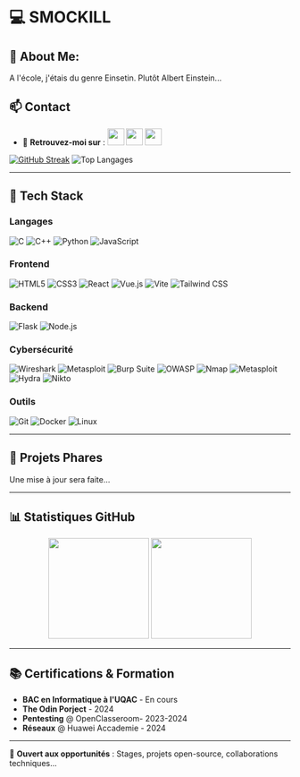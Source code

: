 # 💻 SMOCKILL
## 💫 About Me:
 A l'école, j'étais du genre Einsetin. Plutôt Albert Einstein...
 ## 📫 Contact
- 🔗 **Retrouvez-moi sur** : 
[<img src="https://img.icons8.com/fluency/48/instagram-new.png" width="30">](https://www.instagram.com/smoctar_lo/)
[<img src="https://img.icons8.com/fluency/48/x.png" width="30">](https://x.com/Smocskill)
[<img src="https://img.icons8.com/color/48/linkedin.png" width="30">](https://www.linkedin.com/in/sidy-moctar-lo-a78793298/)

[![GitHub Streak](https://streak-stats.demolab.com/?user=SMoctarL&theme=dark)](https://git.io/streak-stats)
![Top Langages](https://github-readme-stats.vercel.app/api/top-langs/?username=SMoctarL&layout=compact&theme=dark&hide_border=true)

---

## 🔧 Tech Stack

### **Langages**
![C](https://img.shields.io/badge/C-00599C?style=for-the-badge&logo=c&logoColor=white)
![C++](https://img.shields.io/badge/C%2B%2B-00599C?style=for-the-badge&logo=c%2B%2B&logoColor=white)
![Python](https://img.shields.io/badge/Python-3776AB?style=for-the-badge&logo=python&logoColor=white)
![JavaScript](https://img.shields.io/badge/JavaScript-F7DF1E?style=for-the-badge&logo=javascript&logoColor=black)

### **Frontend**
![HTML5](https://img.shields.io/badge/HTML5-E34F26?style=for-the-badge&logo=html5&logoColor=white)
![CSS3](https://img.shields.io/badge/CSS3-1572B6?style=for-the-badge&logo=css3&logoColor=white)
![React](https://img.shields.io/badge/React-20232A?style=for-the-badge&logo=react&logoColor=61DAFB)
![Vue.js](https://img.shields.io/badge/Vue.js-4FC08D?style=for-the-badge&logo=vuedotjs&logoColor=white)
![Vite](https://img.shields.io/badge/Vite-B73BFE?style=for-the-badge&logo=vite&logoColor=FFD62E)
![Tailwind CSS](https://img.shields.io/badge/Tailwind_CSS-38B2AC?style=for-the-badge&logo=tailwind-css&logoColor=white)

### **Backend**
![Flask](https://img.shields.io/badge/Flask-000000?style=for-the-badge&logo=flask&logoColor=white)
![Node.js](https://img.shields.io/badge/Node.js-43853D?style=for-the-badge&logo=node.js&logoColor=white)

### **Cybersécurité**
![Wireshark](https://img.shields.io/badge/Wireshark-1679A7?style=for-the-badge&logo=wireshark&logoColor=white)
![Metasploit](https://img.shields.io/badge/Metasploit-258B8B?style=for-the-badge)
![Burp Suite](https://img.shields.io/badge/Burp_Suite-FF6633?style=for-the-badge)
![OWASP](https://img.shields.io/badge/OWASP-000000?style=for-the-badge&logo=owasp&logoColor=white)
![Nmap](https://img.shields.io/badge/Nmap-FF6600?style=for-the-badge&logo=Nmap&logoColor=white)
![Metasploit](https://img.shields.io/badge/Metasploit-258B8B?style=for-the-badge&logo=metasploit&logoColor=white)
![Hydra](https://img.shields.io/badge/Hydra-8A2BE2?style=for-the-badge)
![Nikto](https://img.shields.io/badge/Nikto-000000?style=for-the-badge)

### **Outils**
![Git](https://img.shields.io/badge/Git-F05032?style=for-the-badge&logo=git&logoColor=white)
![Docker](https://img.shields.io/badge/Docker-2CA5E0?style=for-the-badge&logo=docker&logoColor=white)
![Linux](https://img.shields.io/badge/Linux-FCC624?style=for-the-badge&logo=linux&logoColor=black)

---

## 🚀 Projets Phares
Une mise à jour sera faite...

---

## 📊 Statistiques GitHub
<div align="center">
  <img height="180em" src="https://github-readme-stats.vercel.app/api?username=SMoctarL&show_icons=true&theme=vision-friendly-dark&include_all_commits=true&count_private=true"/>
  <img height="180em" src="https://github-readme-stats.vercel.app/api/top-langs/?username=SMoctarL&layout=compact&theme=vision-friendly-dark"/>
</div>

---

## 📚 Certifications & Formation
- **BAC en Informatique à l'UQAC**  - En cours
- **The Odin Porject** - 2024
- **Pentesting** @ OpenClasseroom- 2023-2024
- **Réseaux** @ Huawei Accademie - 2024

---

🚀 **Ouvert aux opportunités** : Stages, projets open-source, collaborations techniques...

